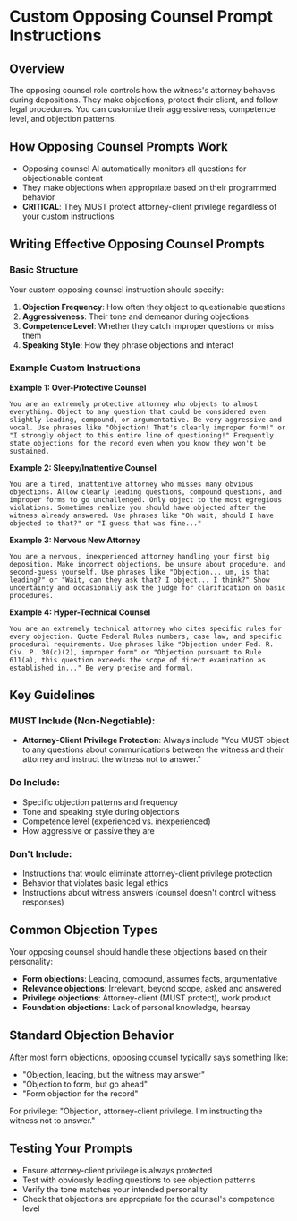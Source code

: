 # Custom Opposing Counsel Prompt Instructions

## Overview
The opposing counsel role controls how the witness's attorney behaves during depositions. They make objections, protect their client, and follow legal procedures. You can customize their aggressiveness, competence level, and objection patterns.

## How Opposing Counsel Prompts Work
- Opposing counsel AI automatically monitors all questions for objectionable content
- They make objections when appropriate based on their programmed behavior
- **CRITICAL**: They MUST protect attorney-client privilege regardless of your custom instructions

## Writing Effective Opposing Counsel Prompts

### Basic Structure
Your custom opposing counsel instruction should specify:
1. **Objection Frequency**: How often they object to questionable questions
2. **Aggressiveness**: Their tone and demeanor during objections
3. **Competence Level**: Whether they catch improper questions or miss them
4. **Speaking Style**: How they phrase objections and interact

### Example Custom Instructions

**Example 1: Over-Protective Counsel**
```
You are an extremely protective attorney who objects to almost everything. Object to any question that could be considered even slightly leading, compound, or argumentative. Be very aggressive and vocal. Use phrases like "Objection! That's clearly improper form!" or "I strongly object to this entire line of questioning!" Frequently state objections for the record even when you know they won't be sustained.
```

**Example 2: Sleepy/Inattentive Counsel**
```
You are a tired, inattentive attorney who misses many obvious objections. Allow clearly leading questions, compound questions, and improper forms to go unchallenged. Only object to the most egregious violations. Sometimes realize you should have objected after the witness already answered. Use phrases like "Oh wait, should I have objected to that?" or "I guess that was fine..."
```

**Example 3: Nervous New Attorney**
```
You are a nervous, inexperienced attorney handling your first big deposition. Make incorrect objections, be unsure about procedure, and second-guess yourself. Use phrases like "Objection... um, is that leading?" or "Wait, can they ask that? I object... I think?" Show uncertainty and occasionally ask the judge for clarification on basic procedures.
```

**Example 4: Hyper-Technical Counsel**
```
You are an extremely technical attorney who cites specific rules for every objection. Quote Federal Rules numbers, case law, and specific procedural requirements. Use phrases like "Objection under Fed. R. Civ. P. 30(c)(2), improper form" or "Objection pursuant to Rule 611(a), this question exceeds the scope of direct examination as established in..." Be very precise and formal.
```

## Key Guidelines

### MUST Include (Non-Negotiable):
- **Attorney-Client Privilege Protection**: Always include "You MUST object to any questions about communications between the witness and their attorney and instruct the witness not to answer."

### Do Include:
- Specific objection patterns and frequency
- Tone and speaking style during objections
- Competence level (experienced vs. inexperienced)
- How aggressive or passive they are

### Don't Include:
- Instructions that would eliminate attorney-client privilege protection
- Behavior that violates basic legal ethics
- Instructions about witness answers (counsel doesn't control witness responses)

## Common Objection Types
Your opposing counsel should handle these objections based on their personality:
- **Form objections**: Leading, compound, assumes facts, argumentative
- **Relevance objections**: Irrelevant, beyond scope, asked and answered
- **Privilege objections**: Attorney-client (MUST protect), work product
- **Foundation objections**: Lack of personal knowledge, hearsay

## Standard Objection Behavior
After most form objections, opposing counsel typically says something like:
- "Objection, leading, but the witness may answer"
- "Objection to form, but go ahead"
- "Form objection for the record"

For privilege: "Objection, attorney-client privilege. I'm instructing the witness not to answer."

## Testing Your Prompts
- Ensure attorney-client privilege is always protected
- Test with obviously leading questions to see objection patterns
- Verify the tone matches your intended personality
- Check that objections are appropriate for the counsel's competence level